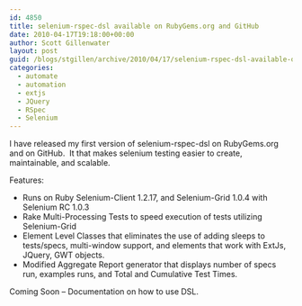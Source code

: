 ```yaml
---
id: 4850
title: selenium-rspec-dsl available on RubyGems.org and GitHub
date: 2010-04-17T19:18:00+00:00
author: Scott Gillenwater
layout: post
guid: /blogs/stgillen/archive/2010/04/17/selenium-rspec-dsl-available-on-rubygems-org-and-github.aspx
categories:
  - automate
  - automation
  - extjs
  - JQuery
  - RSpec
  - Selenium
---
```

I have released my first version of selenium-rspec-dsl on RubyGems.org and on GitHub.&nbsp; It that makes selenium testing easier to create, maintainable, and scalable.&nbsp; 

Features:

  * Runs on Ruby Selenium-Client 1.2.17, and Selenium-Grid 1.0.4 with Selenium RC 1.0.3
  * Rake Multi-Processing Tests to speed execution of tests utilizing Selenium-Grid
  * Element Level Classes that eliminates the use of adding sleeps to tests/specs, multi-window support, and elements that work with ExtJs, JQuery, GWT objects.
  * Modified Aggregate Report generator that displays number of specs run, examples runs, and Total and Cumulative Test Times.

Coming Soon &#8211; Documentation on how to use DSL.

&nbsp;